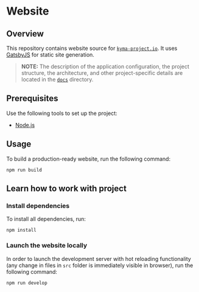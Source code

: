 # Website

## Overview

This repository contains website source for [`kyma-project.io`](https://kyma-project.io). It uses [GatsbyJS](https://www.gatsbyjs.org/) for static site generation.

> **NOTE:** The description of the application configuration, the project structure, the architecture, and other project-specific details are located in the [`docs`](./docs/README.md) directory.

## Prerequisites

Use the following tools to set up the project:

- [Node.js](https://nodejs.org/en/)

## Usage

To build a production-ready website, run the following command:

```
npm run build
```

## Learn how to work with project

### Install dependencies

To install all dependencies, run:

```
npm install
```

### Launch the website locally

In order to launch the development server with hot reloading functionality (any change in files in `src` folder is immediately visible in browser), run the following command:

```
npm run develop
```
